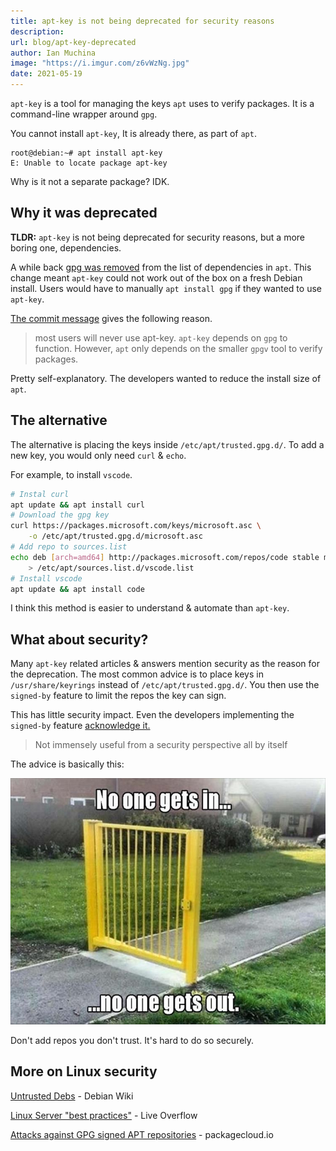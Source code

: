 ```yaml
---
title: apt-key is not being deprecated for security reasons
description: 
url: blog/apt-key-deprecated
author: Ian Muchina
image: "https://i.imgur.com/z6vWzNg.jpg"
date: 2021-05-19
---
```


`apt-key` is a tool for managing the keys `apt` uses to verify packages. It is a command-line wrapper around `gpg`.

You cannot install `apt-key`, It is already there, as part of `apt`.

```
root@debian:~# apt install apt-key
E: Unable to locate package apt-key
```

Why is it not a separate package? IDK.

## Why it was deprecated

**TLDR:** `apt-key` is not being deprecated for security reasons, but a more boring one, dependencies.

A while back [gpg was removed](https://github.com/Debian/apt/commit/87d468fe355c87325c943c40043a0bb236b2407f) from the list of dependencies in `apt`. This change meant `apt-key` could not work out of the box on a fresh Debian install. Users would have to manually `apt install gpg` if they wanted to use `apt-key`.

[The commit message](https://github.com/Debian/apt/commit/87d468fe355c87325c943c40043a0bb236b2407f) gives the following reason.

> most users will never use apt-key.
> `apt-key` depends on `gpg` to function. However, `apt` only depends on the smaller `gpgv` tool to verify packages.

Pretty self-explanatory. The developers wanted to reduce the install size of `apt`.

## The alternative

The alternative is placing the keys inside `/etc/apt/trusted.gpg.d/`. To add a new key, you would only need `curl` & `echo`.

For example, to install `vscode`.

```sh
# Instal curl
apt update && apt install curl
# Download the gpg key
curl https://packages.microsoft.com/keys/microsoft.asc \
    -o /etc/apt/trusted.gpg.d/microsoft.asc
# Add repo to sources.list
echo deb [arch=amd64] http://packages.microsoft.com/repos/code stable main \
    > /etc/apt/sources.list.d/vscode.list
# Install vscode
apt update && apt install code
```

I think this method is easier to understand & automate than `apt-key`.

## What about security?

Many `apt-key` related articles & answers mention security as the reason for the deprecation. The most common advice is to place keys in `/usr/share/keyrings` instead of `/etc/apt/trusted.gpg.d/`. You then use the `signed-by` feature to limit the repos the key can sign.

This has little security impact. Even the developers implementing the `signed-by` feature [acknowledge it.](https://github.com/Debian/apt/commit/b0d408547734)

> Not immensely useful from a security perspective all by itself

The advice is basically this:

![Meme showing a gate-no-wall.](/img/apt-key/gate-no-walls.jpg)

Don't add repos you don't trust. It's hard to do so securely.

## More on Linux security

[Untrusted Debs](https://wiki.debian.org/UntrustedDebs) - Debian Wiki

[Linux Server "best practices"](https://youtu.be/fKuqYQdqRIs) - Live Overflow

[Attacks against GPG signed APT repositories](https://blog.packagecloud.io/eng/2018/02/21/attacks-against-secure-apt-repositories/) - packagecloud.io
